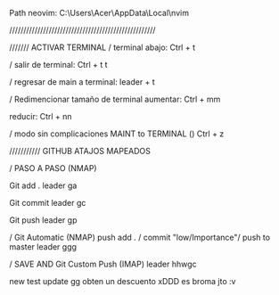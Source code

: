 Path neovim: C:\Users\Acer\AppData\Local\nvim

////////////////////////////////////////////////////

/////// ACTIVAR TERMINAL
/ terminal abajo:
Ctrl + t

/ salir de terminal:
Ctrl + t t

/ regresar de main a terminal:
leader + t

/ Redimencionar tamaño de terminal
aumentar:
Ctrl + mm

reducir:
Ctrl + nn

/ modo sin complicaciones
MAINT to TERMINAL ()
Ctrl + z

/////////// GITHUB ATAJOS MAPEADOS

/ PASO A PASO (NMAP)

Git add .
leader ga

Git commit
leader gc

Git push
leader gp

/ Git Automatic (NMAP) push add . / commit "low/Importance"/ push to master
leader ggg

/ SAVE AND Git Custom Push (IMAP)
leader hhwgc

new test update gg
obten un descuento xDDD es broma jto :v
